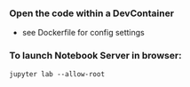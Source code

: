 ### Open the code within a DevContainer
- see Dockerfile for config settings

### To launch Notebook Server in browser:

```
jupyter lab --allow-root
```

